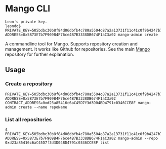 # Mango CLI

```
Leon's private key.
leondo$ PRIVATE_KEY=505bdbc30b8f84d06dbfb4c780a5504c87a2a13731f11c41c0f9b4247b719985 ADDRESS=0x5873E7b7F909B4F76ce4B7B3338DB674F1aC3a02 mango-admin create
```

A commandline tool for Mango.  Supports repository creation and management.  It works like Github for repositories.  See the main [Mango](https://github.com/axic/mango) repository for further explanation.

## Usage

### Create a repository

```
PRIVATE_KEY=505bdbc30b8f84d06dbfb4c780a5504c87a2a13731f11c41c0f9b4247b719985 ADDRESS=0x5873E7b7F909B4F76ce4B7B3338DB674F1aC3a02 CONTRACT_ADDRESS=0xd23a85416c6aC45D7f3d3D04BD4791c0346CCE8F mango-admin create --name repoName
```

### List all repositories

```
$ PRIVATE_KEY=505bdbc30b8f84d06dbfb4c780a5504c87a2a13731f11c41c0f9b4247b719985 ADDRESS=0x5873E7b7F909B4F76ce4B7B3338DB674F1aC3a02 mango-admin --repo 0xd23a85416c6aC45D7f3d3D04BD4791c0346CCE8F list
```
